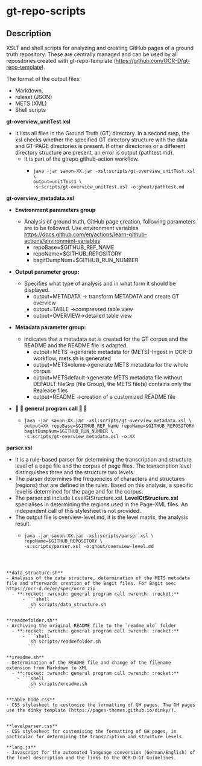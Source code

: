 # gt-repo-scripts


## Description
XSLT and shell scripts for analyzing and creating GitHub pages of a ground truth repository. These are centrally managed and can be used by all repositories created with gt-repo-template (https://github.com/OCR-D/gt-repo-template).

The format of the output files:
- Markdown,
- ruleset (JSON)
- METS (XML) 
- Shell scripts

**gt-overview_unitTest.xsl**

- It lists all files in the Ground Truth (GT) directory. In a second step, the xsl checks whether the specified GT directory   structure with the data and GT-PAGE directories is present. If other directories or a different directory structure are present, an error is output (pathtest.md). 
  - It is part of the gtrepo github-action workflow.
      -  ```shell    
         java -jar saxon-XX.jar -xsl:scripts/gt-overview_unitTest.xsl \
         output=unitTest1 \
         -s:scripts/gt-overview_unitTest.xsl -o:ghout/pathtest.md
         ```


**gt-overview_metadata.xsl**

   - **Environment parameters group**
        - Analysis of ground truth, GitHub page creation, following parameters are to be followed. Use environment variables https://docs.github.com/en/actions/learn-github-actions/environment-variables
            - repoBase=$GITHUB_REF_NAME
            - repoName=$GITHUB_REPOSITORY
            - bagitDumpNum=$GITHUB_RUN_NUMBER    
        
   - **Output parameter group:**
        - Specifies what type of analysis and in what form it should be displayed.
            - output=METADATA -> transform METADATA and create GT overview 
            - output=TABLE ->compressed table view
            - output=OVERVIEW->detailed table view

   - **Metadata parameter group:**
        - indicates that a metadata set is created for the GT corpus and the README and the README file is adapted.
            - output=METS ->generate metadata for (METS)-Ingest in OCR-D workflow, mets.sh is generated
            - output=METSvolume->generate METS metadata for the whole corpus
            - output=METSdefault->generate METS metadata file without DEFAULT fileGrp (file Group), the METS file(s) contains only the Realease files
            - output=README ->creation of a customized README file
   - **:rocket: :wrench: general program call :wrench: :rocket:**
      - ```shell
        java -jar saxon-XX.jar -xsl:scripts/gt-overview_metadata.xsl \
        output=XX repoBase=$GITHUB_REF_Name repoName=$GITHUB_REPOSITORY bagitDumpNum=$GITHUB_RUN_NUMBER \
        -s:scripts/gt-overview_metadata.xsl -o:XX
        ```  

**parser.xsl**
  - It is a rule-based parser for determining the transcription and structure level of a page file and the corpus of page files.
The transcription level distinguishes three and the structure two levels.
- The parser determines the frequencies of characters and structures (regions) that are defined in the rules. Based on this analysis, a specific level is determined for the page and for the corpus.
- The parser.xsl include LevelGtStructure.xsl. **LevelGtStructure.xsl** specialises in determining the regions used in the Page-XML files. An independent call of this stylesheet is not provided.
- The output file is overview-level.md, it is the level matrix, the analysis result.
  - ```shell
    java -jar saxon-XX.jar -xsl:scripts/parser.xsl \
    repoName=$GITHUB_REPOSITORY \
    -s:scripts/parser.xsl -o:ghout/overview-level.md
``` 

  

**data_structure.sh**
- Analysis of the data structure, determination of the METS metadata file and afterwards creation of the Bagit files. For Bagit see: https://ocr-d.de/en/spec/ocrd_zip
  - **:rocket: :wrench: general program call :wrench: :rocket:**
      - ```shell
         sh scripts/data_structure.sh
        ``` 

**readmefolder.sh**
- Archiving the original README file to the `readme_old` folder
  - **:rocket: :wrench: general program call :wrench: :rocket:**
      - ```shell
         sh scripts/readmefolder.sh
        ```

**xreadme.sh**
- Determination of the README file and change of the filename extension from Markdown to XML
  - **:rocket: :wrench: general program call :wrench: :rocket:**
    - ```shell
         sh scripts/xreadme.sh
        ```

**table_hide.css**
- CSS stylesheet to customize the formatting of GH pages. The GH pages use the dinky template (https://pages-themes.github.io/dinky/).


**levelparser.css**
- CSS stylesheet for customising the formatting of GH pages, in particular for determining the transcription and structure levels.

**lang.js**
- Javascript for the automated language conversion (German/English) of the level description and the links to the OCR-D-GT Guidelines. 

